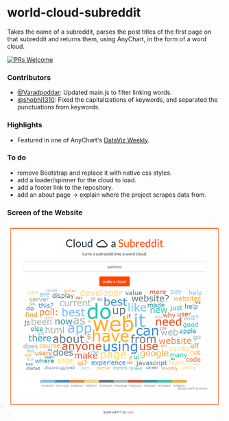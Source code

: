 # world-cloud-subreddit
Takes the name of a subreddit, parses the post titles of the first page on that subreddit and returns them, using AnyChart, in the form of a word cloud.
<p  align="left">
<a  href="http://makeapullrequest.com">
<img  src="https://img.shields.io/badge/PRs-welcome-brightgreen.svg?style=flat-square"  alt="PRs Welcome">
</a>
</p>

### Contributors
- [@Varadpoddar](https://github.com/varadpoddar): Updated main.js to filter linking words.
- [@shobhi1310](https://github.com/shobhi1310): Fixed the capitalizations of keywords, and separated the punctuations from keywords.

### Highlights
- Featured in one of AnyChart's [DataViz Weekly](https://www.anychart.com/blog/2020/11/13/energy-subreddits-crime-ice-cream-data-viz/).

### To do
- remove Bootstrap and replace it with native css styles.
- add a loader/spinner for the cloud to load.
- add a footer link to the repository.
- add an about page -> explain where the project scrapes data from.

### Screen of the Website
<p float="left">
  <img src="screenshots/screenshot.PNG" width="700" />
</p>
